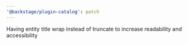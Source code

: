 ```yaml
---
'@backstage/plugin-catalog': patch
---
```


Having entity title wrap instead of truncate to increase readability and accessibility

